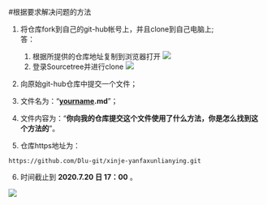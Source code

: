 #根据要求解决问题的方法



1. 将仓库fork到自己的git-hub帐号上，并且clone到自己电脑上;  
	答：
	1. 根据所提供的仓库地址复制到浏览器打开
![](https://cdn.jsdelivr.net/gh/z892319966/cloudimg/1.png)
	2. 登录Sourcetree并进行clone
	![](https://cdn.jsdelivr.net/gh/z892319966/cloudimg/2.png)
	



2. 向原始git-hub仓库中提交一个文件；
3. 文件名为：“**<u>yourname</u>.md**”；
4. 文件内容为：“**你向我的仓库提交这个文件使用了什么方法，你是怎么找到这个方法的**”。
5. 仓库https地址为：

```
https://github.com/Dlu-git/xinje-yanfaxunlianying.git
```

6. 时间截止到 **2020.7.20 日 17：00**  。



![](https://cdn.jsdelivr.net/gh/z892319966/cloudimg/1.png)
